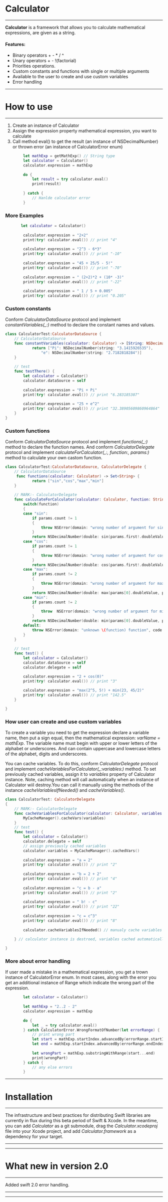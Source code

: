 # Calculator
***
**Calculator** is a framework that allows you to calculate mathematical expressions, are given as a string.

#### Features:
  - Binary operators + - * / ^
  - Unary operators + - !(factorial)
  - Priorities operations.
  - Custom constants and functions with single or multiple arguments
  - Available to the user to create and use custom variables
  - Error handling

  
***

# How to use
***
  1. Create an instance of Calculator
  2. Assign the expression property mathematical expression, you want to calculate
  3. Call method eval() to get the result (an instance of NSDecimalNumber) or thrown error (an instance of CalculatorError enum)

```swift
        let mathExp = getMathExp() // String type
        let calculator = Calculator()
        calculator.expression = mathExp
        
        do {
            let result = try calculator.eval()
            print(result)
            
        } catch {
            // Hanlde calculator error
        }
```

### More Examples
```swift
       let calculator = Calculator()
        
        calculator.expression = "2+2"
        print(try! calculator.eval()) // print "4"
        
        calculator.expression = "2^3 - 6*3"
        print(try! calculator.eval()) // print "-10"
        
        calculator.expression = "45 + 25/5 - 5!"
        print(try! calculator.eval()) // print "-70"
        
        calculator.expression = " (2+2)*2 + (10* -3)"
        print(try! calculator.eval()) // print "-22"
        
        calculator.expression = " 1 / 5 + 0.005"
        print(try! calculator.eval()) // print "0.205"
```
### Custom constants
Conform *CalculatorDataSource* protocol and implement *constantVariables(_:)* method to declare the constant names and values.

```swift
class CalculatorTest:CalculatorDataSource {
    // CalculatorDataSource
    func constantVariables(calculator: Calculator) -> [String: NSDecimalNumber] {
            return ["Pi": NSDecimalNumber(string: "3.1415926535"),
                "e": NSDecimalNumber(string: "2.7182818284")]
    }
    
    // test
    func testThere() {
        let calculator = Calculator()
        calculator.dataSource = self
        
        calculator.expression = "Pi + Pi"
        print(try! calculator.eval()) // print "6.283185307"
        
        calculator.expression = "25 + e^2"
        print(try! calculator.eval()) // print "32.38905609860964864"
    }
}
```
### Custom functions
Conform *CalculatorDataSource* protocol and implement *functions(_:)*  method to declare the function names. And conform *CalculatorDelegate* protocol and implement *calculateForCalculator(_:, function:, params:)* method to calculate your own castom function.

```swift
class CalculatorTest:CalculatorDataSource, CalculatorDelegate {
    // CalculatorDataSource
     func functions(calculator: Calculator) -> Set<String> {
            return ["sin","cos","max","min"]
    }
    
    // MARK:- CalculatorDelegate
    func calculateForCalculator(calculator: Calculator, function: String, params: [NSDecimalNumber]) throws -> NSDecimalNumber {
        switch(function)
        {
        case "sin":
            if params.count != 1
            {
                throw NSError(domain: "wrong number of argument for sin function", code: 20000, userInfo: nil)
            }
            return NSDecimalNumber(double: sin(params.first!.doubleValue))
        case "cos":
            if params.count != 1
            {
                throw NSError(domain: "wrong number of argument for cos function", code: 20000, userInfo: nil)
            }
            return NSDecimalNumber(double: cos(params.first!.doubleValue))
        case "max":
            if params.count != 2
            {
                throw NSError(domain: "wrong number of argument for max function", code: 20000, userInfo: nil)
            }
            return NSDecimalNumber(double: max(params[0].doubleValue, params[1].doubleValue))
        case "min":
            if params.count != 2
            {
                throw  NSError(domain: "wrong number of argument for min function", code: 20000, userInfo: nil)
            }
            return NSDecimalNumber(double: min(params[0].doubleValue, params[1].doubleValue))
        default:
            throw NSError(domain: "unknown \(function) function", code: 20000, userInfo: nil)
        }
    }
    
    // test
    func test() {
        let calculator = Calculator()
        calculator.dataSource = self
        calculator.delegate = self

        calculator.expression = "2 + cos(0)"
        print(try! calculator.eval()) // print "3"
        
        calculator.expression = "max(2^5, 5!) + min(23, 45/2)"
        print(try! calculator.eval()) // print "142.5"
    }

}
```

### How user can create and use custom variables
To create a variable you need to get the expression declare a variable name, then put a sign equal, then the mathematical expression: *varName = mathExp*. The variable name must begin with upper or lower letters of the alphabet or underscores. And can contain uppercase and lowercase letters of the alphabet, digits and underscores. 

You can cache variables. To do this, conform *CalculatorDelegate* protocol and implement *cacheVariablesForCalculator(_:variables:)* method. To set previously cached variables, assign it to *variables* property of Calculator instance. Note, caching method will call automatically when an instance of Calculator wiil destroy.You can call it manually using the methods of the instance *cacheVariablesIfNeeded()* and *cacheVariables()*.

```swift
class CalculatorTest: CalculatorDelegate
{
    // MARK:- CalculatorDelegate
    func cacheVariablesForCalculator(calculator: Calculator, variables: [String: NSDecimalNumber]) {
        MyCacheManager().cacheVars(variables)
    }
    // test
    func test() {
        let calculator = Calculator()
        calculator.delegate = self
        // assign previously cached variables
        calculator.variables = MyCacheManager().cachedVars()
        
        calculator.expression = "a = 2"
        print(try! calculator.eval()) // print "2"
        
        calculator.expression = "b = 2 + 2"
        print(try! calculator.eval()) // print "4"
        
        calculator.expression = "c = b - a"
        print(try! calculator.eval()) // print "2"
        
        calculator.expression = " b! - c"
        print(try! calculator.eval()) // print "22"
        
        calculator.expression = "c = c^3"
        print(try! calculator.eval()) // print "8"
        
        calculator.cacheVariablesIfNeeded() // manualy cache variables
        
    } // calculator instance is destroed, variables cached automatically

}
```
### More about error handling
If user made a mistake in a mathematical expression, you get a trown instance of CalculatorError enum. In most cases, along with the error you get an additional instance of Range<Int> which indicate the wrong part of the expression.

```swift
        let calculator = Calculator()
        
        let mathExp = "2..2 - 2"
        calculator.expression = mathExp
        
        do {
            let _ = try calculator.eval()
        } catch CalculatorError.WrongFormatOfNumber(let errorRange) {
            // print wrong part
            let start = mathExp.startIndex.advancedBy(errorRange.startIndex)
            let end = mathExp.startIndex.advancedBy(errorRange.endIndex - 1)
            
            let wrongPart = mathExp.substringWithRange(start...end)
            print(wrongPart)
        } catch {
            // any else errors
        }
```

***
# Installation
***
The infrastructure and best practices for distributing Swift libraries are currently in flux during this beta period of Swift & Xcode. In the meantime, you can add *Calculator* as a git submodule, drag the *Calculator.xcodeproj* file into your Xcode project, and add *Calculator.framework* as a dependency for your target.
***

***
# What new in version 2.0
***
Added swift 2.0 error handling.
***

***
